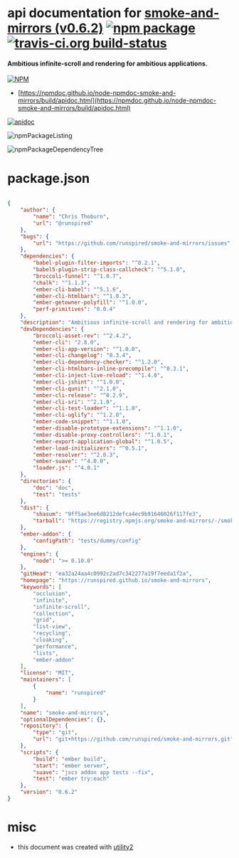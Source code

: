 # api documentation for  [smoke-and-mirrors (v0.6.2)](https://runspired.github.io/smoke-and-mirrors)  [![npm package](https://img.shields.io/npm/v/npmdoc-smoke-and-mirrors.svg?style=flat-square)](https://www.npmjs.org/package/npmdoc-smoke-and-mirrors) [![travis-ci.org build-status](https://api.travis-ci.org/npmdoc/node-npmdoc-smoke-and-mirrors.svg)](https://travis-ci.org/npmdoc/node-npmdoc-smoke-and-mirrors)
#### Ambitious infinite-scroll and rendering for ambitious applications.

[![NPM](https://nodei.co/npm/smoke-and-mirrors.png?downloads=true&downloadRank=true&stars=true)](https://www.npmjs.com/package/smoke-and-mirrors)

- [https://npmdoc.github.io/node-npmdoc-smoke-and-mirrors/build/apidoc.html](https://npmdoc.github.io/node-npmdoc-smoke-and-mirrors/build/apidoc.html)

[![apidoc](https://npmdoc.github.io/node-npmdoc-smoke-and-mirrors/build/screenCapture.buildCi.browser.%252Ftmp%252Fbuild%252Fapidoc.html.png)](https://npmdoc.github.io/node-npmdoc-smoke-and-mirrors/build/apidoc.html)

![npmPackageListing](https://npmdoc.github.io/node-npmdoc-smoke-and-mirrors/build/screenCapture.npmPackageListing.svg)

![npmPackageDependencyTree](https://npmdoc.github.io/node-npmdoc-smoke-and-mirrors/build/screenCapture.npmPackageDependencyTree.svg)



# package.json

```json

{
    "author": {
        "name": "Chris Thoburn",
        "url": "@runspired"
    },
    "bugs": {
        "url": "https://github.com/runspired/smoke-and-mirrors/issues"
    },
    "dependencies": {
        "babel-plugin-filter-imports": "^0.2.1",
        "babel5-plugin-strip-class-callcheck": "^5.1.0",
        "broccoli-funnel": "^1.0.7",
        "chalk": "^1.1.3",
        "ember-cli-babel": "^5.1.6",
        "ember-cli-htmlbars": "^1.0.3",
        "ember-getowner-polyfill": "^1.0.0",
        "perf-primitives": "0.0.4"
    },
    "description": "Ambitious infinite-scroll and rendering for ambitious applications.",
    "devDependencies": {
        "broccoli-asset-rev": "^2.4.2",
        "ember-cli": "2.8.0",
        "ember-cli-app-version": "^1.0.0",
        "ember-cli-changelog": "0.3.4",
        "ember-cli-dependency-checker": "^1.2.0",
        "ember-cli-htmlbars-inline-precompile": "^0.3.1",
        "ember-cli-inject-live-reload": "^1.4.0",
        "ember-cli-jshint": "^1.0.0",
        "ember-cli-qunit": "^2.1.0",
        "ember-cli-release": "^0.2.9",
        "ember-cli-sri": "^2.1.0",
        "ember-cli-test-loader": "^1.1.0",
        "ember-cli-uglify": "^1.2.0",
        "ember-code-snippet": "^1.1.0",
        "ember-disable-prototype-extensions": "^1.1.0",
        "ember-disable-proxy-controllers": "^1.0.1",
        "ember-export-application-global": "^1.0.5",
        "ember-load-initializers": "^0.5.1",
        "ember-resolver": "^2.0.3",
        "ember-suave": "^4.0.0",
        "loader.js": "^4.0.1"
    },
    "directories": {
        "doc": "doc",
        "test": "tests"
    },
    "dist": {
        "shasum": "9ff5ae3ee6d8212defca4ec9b91646026f117fe3",
        "tarball": "https://registry.npmjs.org/smoke-and-mirrors/-/smoke-and-mirrors-0.6.2.tgz"
    },
    "ember-addon": {
        "configPath": "tests/dummy/config"
    },
    "engines": {
        "node": ">= 0.10.0"
    },
    "gitHead": "ea32a24aa4c0992c2ad7c342277a19f7eeda1f2a",
    "homepage": "https://runspired.github.io/smoke-and-mirrors",
    "keywords": [
        "occlusion",
        "infinite",
        "infinite-scroll",
        "collection",
        "grid",
        "list-view",
        "recycling",
        "cloaking",
        "performance",
        "lists",
        "ember-addon"
    ],
    "license": "MIT",
    "maintainers": [
        {
            "name": "runspired"
        }
    ],
    "name": "smoke-and-mirrors",
    "optionalDependencies": {},
    "repository": {
        "type": "git",
        "url": "git+https://github.com/runspired/smoke-and-mirrors.git"
    },
    "scripts": {
        "build": "ember build",
        "start": "ember server",
        "suave": "jscs addon app tests --fix",
        "test": "ember try:each"
    },
    "version": "0.6.2"
}
```



# misc
- this document was created with [utility2](https://github.com/kaizhu256/node-utility2)
